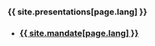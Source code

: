 ### {{ site.presentations[page.lang] }}

<ul class="post-list">
  <li>
      <h3>
        <a target="_blank" href="presentation.html?markdown={{ page.lang }}/2019-07-xx-Mandate.md">
          {{ site.mandate[page.lang] }}
        </a>
      </h3>
    </li>
</ul>
